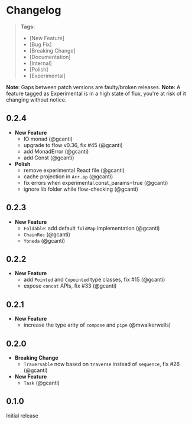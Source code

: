 # Changelog

> **Tags:**
> - [New Feature]
> - [Bug Fix]
> - [Breaking Change]
> - [Documentation]
> - [Internal]
> - [Polish]
> - [Experimental]

**Note**: Gaps between patch versions are faulty/broken releases.
**Note**: A feature tagged as Experimental is in a high state of flux, you're at risk of it changing without notice.

## 0.2.4

- **New Feature**
  - IO monad (@gcanti)
  - upgrade to flow v0.36, fix #45 (@gcanti)
  - add MonadError (@gcanti)
  - add Const (@gcanti)
- **Polish**
  - remove experimental React file (@gcanti)
  - cache projection in `Arr.ap` (@gcanti)
  - fix errors when experimental.const_params=true (@gcanti)
  - ignore lib folder while flow-checking (@gcanti)

## 0.2.3

- **New Feature**
  - `Foldable`: add default `foldMap` implementation (@gcanti)
  - `ChainRec` (@gcanti)
  - `Yoneda` (@gcanti)

## 0.2.2

- **New Feature**
  - add `Pointed` and `Copointed` type classes, fix #15 (@gcanti)
  - expose `concat` APIs, fix #33 (@gcanti)

## 0.2.1

- **New Feature**
  - increase the type arity of `compose` and `pipe` (@mwalkerwells)

## 0.2.0

- **Breaking Change**
  - `Traversable` now based on `traverse` instead of `sequence`, fix #26 (@gcanti)
- **New Feature**
  - `Task` (@gcanti)

## 0.1.0

Initial release
